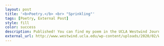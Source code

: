 ```yaml
---
layout: post
title: '<b>Poetry.</b> <br> "Sprinkling"'
tags: [Poetry, External Post]
style: fill
color: success
description: Published! You can find my poem in the UCLA Westwind Journal Fall 2015 issue, page 57.
external_url: http://www.westwind.ucla.edu/wp-content/uploads/2020/02/WestwindFall2015Journal.pdf
---
```

